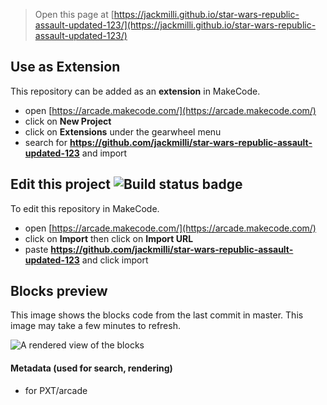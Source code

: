  


> Open this page at [https://jackmilli.github.io/star-wars-republic-assault-updated-123/](https://jackmilli.github.io/star-wars-republic-assault-updated-123/)

## Use as Extension

This repository can be added as an **extension** in MakeCode.

* open [https://arcade.makecode.com/](https://arcade.makecode.com/)
* click on **New Project**
* click on **Extensions** under the gearwheel menu
* search for **https://github.com/jackmilli/star-wars-republic-assault-updated-123** and import

## Edit this project ![Build status badge](https://github.com/jackmilli/star-wars-republic-assault-updated-123/workflows/MakeCode/badge.svg)

To edit this repository in MakeCode.

* open [https://arcade.makecode.com/](https://arcade.makecode.com/)
* click on **Import** then click on **Import URL**
* paste **https://github.com/jackmilli/star-wars-republic-assault-updated-123** and click import

## Blocks preview

This image shows the blocks code from the last commit in master.
This image may take a few minutes to refresh.

![A rendered view of the blocks](https://github.com/jackmilli/star-wars-republic-assault-updated-123/raw/master/.github/makecode/blocks.png)

#### Metadata (used for search, rendering)

* for PXT/arcade
<script src="https://makecode.com/gh-pages-embed.js"></script><script>makeCodeRender("{{ site.makecode.home_url }}", "{{ site.github.owner_name }}/{{ site.github.repository_name }}");</script>

